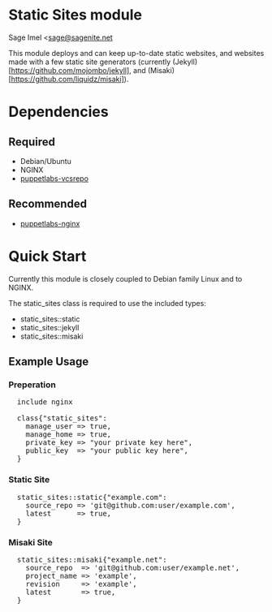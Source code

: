 # Static Sites module

Sage Imel <sage@sagenite.net

This module deploys and can keep up-to-date static websites,
and websites made with a few static site generators (currently (Jekyll)[https://github.com/mojombo/jekyll], and (Misaki)[https://github.com/liquidz/misaki]).

# Dependencies

## Required
* Debian/Ubuntu
* NGINX
* [puppetlabs-vcsrepo](https://github.com/puppetlabs/puppetlabs-vcsrepo)

## Recommended
* [puppetlabs-nginx](https://github.com/puppetlabs/puppetlabs-nginx)

# Quick Start

Currently this module is closely coupled to Debian family Linux and to NGINX.

The static_sites class is required to use the included types:
* static_sites::static
* static_sites::jekyll
* static_sites::misaki

## Example Usage

### Preperation
<pre>
  include nginx

  class{"static_sites":
    manage_user => true,
    manage_home => true,
    private_key => "your private key here",
    public_key  => "your public key here",
  }
</pre>

### Static Site
<pre>
  static_sites::static{"example.com":
    source_repo => 'git@github.com:user/example.com',
    latest      => true,
  }
</pre>

### Misaki Site
<pre>
  static_sites::misaki{"example.net":
    source_repo  => 'git@github.com:user/example.net',
    project_name => 'example',
    revision     => 'example',
    latest       => true,
  }
</pre>
